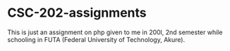 # CSC-202-assignments

This is just an assignment on php given to me in 200l, 2nd semester while schooling in FUTA (Federal University of Technology, Akure).
